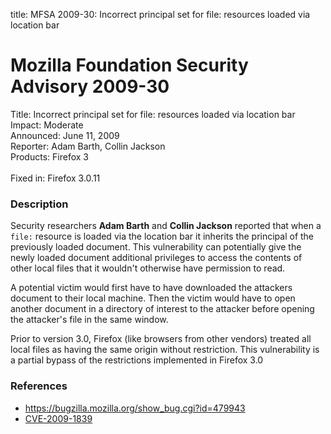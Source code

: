 title: MFSA 2009-30: Incorrect principal set for file: resources loaded via location bar

<h1>Mozilla Foundation Security Advisory 2009-30</h1>

<p>
<span class="label">Title:</span>      Incorrect principal set for file: resources loaded via location bar<br/>
<span class="label">Impact:</span>     Moderate<br/>
<span class="label">Announced:</span>  June 11, 2009<br/>
<span class="label">Reporter:</span>   Adam Barth, Collin Jackson<br/>
<span class="label">Products:</span>   Firefox 3<br/>
<br/>
<span class="label">Fixed in:</span>   Firefox 3.0.11<br/>
</p>


<h3>Description</h3>

<p>Security researchers <strong>Adam Barth</strong> and <strong>Collin
Jackson</strong> reported that when a <code>file:</code> resource is
loaded via the location bar it inherits the principal of the
previously loaded document.  This vulnerability can potentially give
the newly loaded document additional privileges to access the contents
of other local files that it wouldn't otherwise have permission to read.
</p>

<p>A potential victim would first have to have downloaded the attackers
document to their local machine. Then the victim would have to open another
document in a directory of interest to the attacker before opening the
attacker's file in the same window.
</p>

<p class="note">Prior to version 3.0, Firefox (like browsers from other
vendors) treated all local files as having the same origin without
restriction. This vulnerability is a partial bypass of the restrictions
implemented in Firefox 3.0</p>

<h3>References</h3>

<ul>
  <li><a href="https://bugzilla.mozilla.org/show_bug.cgi?id=479943">https://bugzilla.mozilla.org/show_bug.cgi?id=479943</a></li>
  <li><a class="ex-ref" href="http://cve.mitre.org/cgi-bin/cvename.cgi?name=CVE-2009-1839">CVE-2009-1839</a></li>
</ul>



